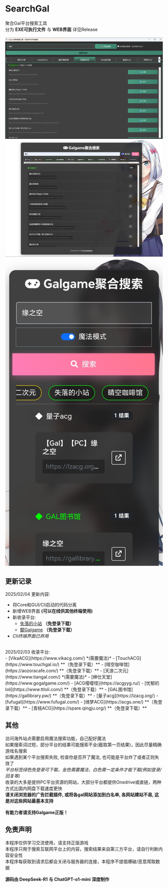 # SearchGal
聚合Gal平台搜索工具<br>
分为 **EXE可执行文件** 与 **WEB界面** 详见Release<br><br>
![GUI演示图片](./shot-GUI.png)<br>
![GUI演示图片](./shot-WEB.png)<br>
![GUI演示图片](./shot-WEB-Phone.jpg)<br>

## 更新记录
2025/02/04 更新内容:<br>
- 将Core和GUI/Cli启动的代码分离
- 新增WEB界面 **(可以在线供其他终端使用)**
- 新收录平台:
  - [失落的小站](https://shinnku.com) **（免登录下载）**
  - [鲲Galgame](https://www.kungal.com/zh-cn/) **（免登录下载）**
- *Cli终端界面已弃用*
<br>
2025/02/03 收录平台:<br>
- [VikaACG](https://www.vikacg.com/) *(需要魔法)*
- [TouchACG](https://www.touchgal.io/) **（免登录下载）**
- [晴空咖啡馆](https://aozoracafe.com/) **（免登录下载）**
- [天游二次元](https://www.tiangal.com/) *(需要魔法)*
- [绅仕天堂](https://www.gogalgame.com/)
- [ACG嘤嘤怪](https://acgyyg.ru/)
- [忧郁的loli](https://www.ttloli.com/) **（免登录下载）**
- [GAL图书馆](https://gallibrary.pw/) **（免登录下载）**
- [量子acg](https://lzacg.org/)
- [fufugal](https://www.fufugal.com/)
- [绮梦ACG](https://acgs.one/) **（免登录下载）**
- [青桔ACG](https://spare.qingju.org/) **（免登录下载）**

## 其他
访问海外站点需要启用魔法搜索功能，自己配好魔法<br>
如果搜索词过短，部分平台的结果可能搜索不全(截取第一页结果)，因此尽量精确游戏名搜索<br>
如果遇到某个平台搜索失败, 检查你是否开了魔法, 也可能是平台炸了或者正则失效了<br>
*平台标签绿色免登录可下载，金色需要魔法，白色需一定条件才能下载(例如登录/回复等)*<br>
收录的大多是提供PC平台资源的网站，大部分平台都提供Onedrive或直链，两种方式比国内网盘下载速度更快<br>
**请关闭浏览器的广告拦截插件, 或将各gal网站添加到白名单, 各网站建站不易, 这是对这些网站最基本支持**<br>
<br>
**有能力者请支持Galgame正版！**

## 免责声明
本程序仅供学习交流使用，请支持正版游戏<br>
本程序只用于搜索互联网平台上的内容，搜索结果来自第三方平台，请自行判断内容安全性<br>
本程序每获取到请求后都会关闭与服务器的连接，本程序不提倡爆破/恶意爬取数据<br>
<br>
**源码由 DeepSeek-R1 与 ChatGPT-o1-mini 深度制作**
